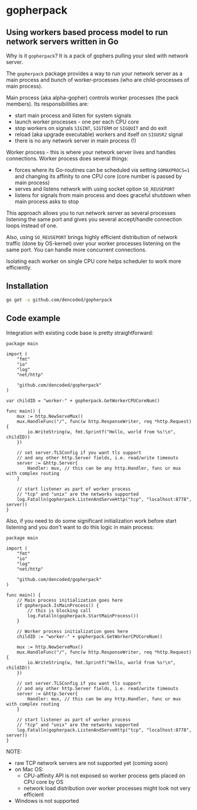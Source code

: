 gopherpack
=======

Using workers based process model to run network servers written in Go
----------------------------------------------------------------------

Why is it `gopherpack`? It is a pack of gophers pulling your sled with network server.

The `gopherpack` package provides a way to run your network server as a main process and bunch of worker-processes (who are child-processes of main process).

Main process (aka alpha-gopher) controls worker processes (the pack members). Its responsibilities are:

- start main process and listen for system signals
- launch worker processes - one per each CPU core
- stop workers on signals `SIGINT`, `SIGTERM` or `SIGQUIT` and do exit
- reload (aka upgrade executable) workers and itself on `SIGUSR2` signal
- there is no any network server in main process (!)

Worker process - this is where your network server lives and handles connections. Worker process does several things:

- forces where its Go-routines can be scheduled via setting `GOMAXPROCS=1` and changing its affinity to one CPU core (core number is passed by main process)
- serves and listens network with using socket option `SO_REUSEPORT`
- listens for signals from main process and does graceful shutdown when main process asks to stop

This approach allows you to run network server as several processes listening the same port and gives you several accept/handle connection loops instead of one.

Also, using `SO_REUSEPORT` brings highly efficient distribution of network traffic (done by OS-kernel) over your worker processes listening on the same port. You can handle more concurrent connections.

Isolating each worker on single CPU core helps scheduler to work more efficiently.

Installation
------------
```bash
go get -u github.com/dencoded/gopherpack
```

Code example
------------

Integration with existing code base is pretty straightforward:
```
package main

import (
	"fmt"
	"io"
	"log"
	"net/http"

	"github.com/dencoded/gopherpack"
)

var childID = "worker-" + gopherpack.GetWorkerCPUCoreNum()

func main() {
	mux := http.NewServeMux()
	mux.HandleFunc("/", func(w http.ResponseWriter, req *http.Request) {
		io.WriteString(w, fmt.Sprintf("Hello, world from %s!\n", childID))
	})

	// set server.TLSConfig if you want tls support
	// and any other http.Server fields, i.e. read/write timeouts
	server := &http.Server{
		Handler: mux, // this can be any http.Handler, func ur mux with complex routing
	}

	// start listener as part of worker process
	// "tcp" and "unix" are the networks supported
	log.Fatalln(gopherpack.ListenAndServeHttp("tcp", "localhost:8778", server))
}
```

Also, if you need to do some significant initialization work before start listening and you don't want to do this logic in main process:
```
package main

import (
	"fmt"
	"io"
	"log"
	"net/http"

	"github.com/dencoded/gopherpack"
)

func main() {
	// Main process initialization goes here
	if gopherpack.IsMainProcess() {
		// this is blocking call
		log.Fatalln(gopherpack.StartMainProcess())
	}

	// Worker process initialization goes here
	childID := "worker-" + gopherpack.GetWorkerCPUCoreNum()

	mux := http.NewServeMux()
	mux.HandleFunc("/", func(w http.ResponseWriter, req *http.Request) {
		io.WriteString(w, fmt.Sprintf("Hello, world from %s!\n", childID))
	})

	// set server.TLSConfig if you want tls support
	// and any other http.Server fields, i.e. read/write timeouts
	server := &http.Server{
		Handler: mux, // this can be any http.Handler, func ur mux with complex routing
	}

	// start listener as part of worker process
	// "tcp" and "unix" are the networks supported
	log.Fatalln(gopherpack.ListenAndServeHttp("tcp", "localhost:8778", server))
}
``` 

NOTE:

- raw TCP network servers are not supported yet (coming soon)
- on Mac OS:
  - CPU-affinity API is not exposed so worker process gets placed on CPU core by OS
  - network load distribution over worker processes might look not very efficient
- Windows is not supported